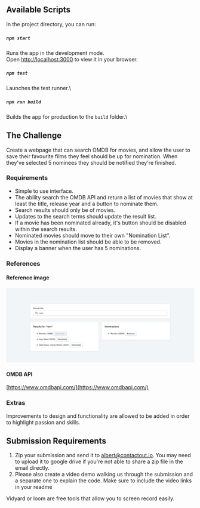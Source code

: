 ## Available Scripts

In the project directory, you can run:

##### `npm start`

Runs the app in the development mode.\
Open [http://localhost:3000](http://localhost:3000) to view it in your browser.

##### `npm test`

Launches the test runner.\

##### `npm run build`

Builds the app for production to the `build` folder.\

## The Challenge

Create a webpage that can search OMDB for movies, and allow the user to save their favourite films they feel should be up for nomination. When they've selected 5 nominees they should be notified they're finished.

### Requirements 
* Simple to use interface.
* The ability search the OMDB API and return a list of movies that show at least the title, release year and a button to nominate them. 
* Search results should only be of movies.
* Updates to the search terms should update the result list.
* If a movie has been nominated already, it's button should be disabled within the search results. 
* Nominated movies should move to their own "Nomination List".
* Movies in the nomination list should be able to be removed.
* Display a banner when the user has 5 nominations.

### References

#### Reference image
![Reference Image](./readme-assets/ref.png)

#### OMDB API
[https://www.omdbapi.com/](https://www.omdbapi.com/)

### Extras
Improvements to design and functionality are allowed to be added in order to highlight passion and skills.


## Submission Requirements

1. Zip your submission and send it to <a href="mailto:albert@contactout.io">albert@contactout.io</a>. You may need to upload it to google drive if you're not able to share a zip file in the email directly.
2. Please also create a video demo walking us through the submission and a separate one to explain the code. Make sure to include the video links in your readme

Vidyard or loom are free tools that allow you to screen record easily.


